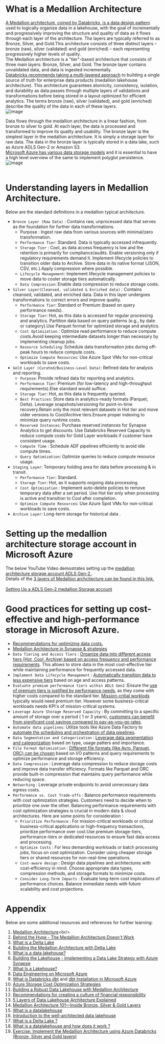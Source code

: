 # What is a Medallion Architecture
[A Medallion architecture, coined by Databricks, is a data design pattern](https://www.databricks.com/glossary/medallion-architecture) used to logically organize data in a lakehouse, with the goal of incrementally and progressively improving the structure and quality of data as it flows through each layer of the architecture. The layers are typically referred to as Bronze, Silver, and Gold.This architecture consists of three distinct layers – bronze (raw), silver (validated) and gold (enriched) – each representing progressively higher levels of quality. <br/>
The Medallion architecture is a "tier"-based architecture that consists of three main layers: Bronze, Silver, and Gold. The bronze layer contains unvalidated data, and data is ingested incrementally.<br/>
[Databricks recommends taking a multi-layered approach](https://learn.microsoft.com/en-us/azure/databricks/lakehouse/medallion) to building a single source of truth for enterprise data products (medallion lakehouse architecture). This architecture guarantees atomicity, consistency, isolation, and durability as data passes through multiple layers of validations and transformations before being stored in a layout optimized for efficient analytics. The terms bronze (raw), silver (validated), and gold (enriched) describe the quality of the data in each of these layers. <br/>
![image](https://github.com/user-attachments/assets/e008ef92-d3d0-4fa3-94ea-4d3cf784db29) <br/>

Data flows through the medallion architecture in a linear fashion, from bronze to silver to gold. At each layer, the data is processed and transformed to improve its quality and usability. The bronze layer is the simplest layer in the medallion architecture. It is simply a storage layer for raw data. The data in the bronze layer is typically stored in a data lake, such as Azure ADLS Gen-2 or Amazon S3. <br/>
[Microsoft Azure has various data storage models](https://learn.microsoft.com/en-us/azure/architecture/guide/technology-choices/data-store-overview?source=recommendations) and it is essential to have a high level overview of the same to implement polyglot persistence.<br/>
![image](https://github.com/user-attachments/assets/dfd7e8e5-edac-4321-80e3-f0de5652f666) <br/><br/>
# Understanding layers in Medallion Architecture.
Below are the standard definitions in a medallion typical architecture.<br/>
* `Bronze Layer (Raw Data)` : Contains raw, unprocessed data that serves as the foundation for further data transformations.<br/>
   * Purpose : Ingest raw data from various sources with minimal/zero transformation.<br/>
   * `Performance Tier`: Standard. Data is typically accessed infrequently.<br/>
   * `Storage Tier` : Cool, as data access frequency is low and the retention is primarily for compliance/audits. Enable versioning only if regulatory requirements demand it. Implement lifecycle policies to transition older data to Archive. Store data in its native format (JSON, CSV, etc.).Apply compression where possible.<br/>
   * `Lifecycle Management`: Implement lifecycle management policies to move data to cooler storage tiers automatically.<br/>
   * `Data Compression`: Enable data compression to reduce storage costs.<br/>
* `Silver Layer(Cleansed, validated & Enriched data)` : Contains cleansed, validated, and enriched data. Data in this layer undergoes transformations to correct errors and improve quality.<br/>
  * `Performance Tier`: Standard or Premium (based on query performance needs). <br/>
  * `Storage Tier`: Hot, as this data is accessed for regular processing and analytics. Partition data based on query patterns (e.g., by date or category).Use Parquet format for optimized storage and analytics.<br/>
  * `Cost Optimization` : Optimize read performance to reduce compute costs.Avoid keeping intermediate datasets longer than necessary by implementing cleanup jobs.<br/>
  * `Resource Scheduling`: Schedule data transformation jobs during off-peak hours to reduce compute costs.<br/>
  * `Optimize Compute Resources`: Use Azure Spot VMs for non-critical workloads to save costs.<br/>
* `Gold Layer (Curated/Business-Level Data)`: Refined data for analysis and reporting.<br/>
  * `Purpose`: Provide refined data for reporting and analytics. <br/>
  * `Performance Tier`: Premium (for low-latency and high-throughput requirements).Else standard would suffice.<br/>
  * `Storage Tier`: Hot, as this data is frequently queried.<br/>
  * `Best Practices`: Store data in analytics-ready formats (Parquet, Delta). Leverage snapshots/versioning for point-in-time recovery.Retain only the most relevant datasets in Hot tier and move older versions to Cool/Archive tiers.Ensure proper indexing to minimize query runtime costs. <br/>
  * `Reserved Instances`: Purchase reserved instances for Synapse Analytics to get discounts. Use Databricks Reserved Capacity to reduce compute costs for Gold Layer workloads if customer have consistent usage. <br/>
  * `Compute Time` : Schedule ADF pipelines efficiently to avoid idle compute times. <br/>
  * `Query Optimization`: Optimize queries to reduce compute resource usage.<br/>
* `Staging Layer`: Temporary holding area for data before processing & in transit.<br/>
  * `Performance Tier`: Standard. <br/>
  * `Storage Tier`: Hot, as it supports ongoing data processing. <br/>
  * `Cost Optimization` : Implement auto-delete policies to remove temporary data after a set period. Use Hot tier only when processing is active and transition to Cool after completion. <br/>
  * `Optimize Compute Resources`: Use Azure Spot VMs for non-critical workloads to save costs.<br/>
* `Archive Layer`: Long-term storage for historical data .<br/>

# Setting up the medallion architecture storage account in Microsoft Azure
The below YouTube Video demostrates setting up the [medallion architecture storage account ADLS Gen-2.](https://www.databricks.com/product/data-lake-on-azure). <br/>Details of the [3 layers of Medallion archcitecture can be found in this link.](https://erstudio.com/blog/understanding-the-three-layers-of-medallion-architecture/?form=MG0AV3)<br/><br/>
[Setting Up a ADLS Gen-2 medallion Storage account](https://www.youtube.com/watch?v=divjURi-low&t=302s)<br/>
# Good practices for setting up cost-effective and high-performance storage in Microsoft Azure.
* [Recommendations for optimizing data costs.](https://learn.microsoft.com/en-us/azure/well-architected/cost-optimization/optimize-data-costs)<br/>
* [Medallion Architecture in Synapse & strategies](https://learn.microsoft.com/en-us/answers/questions/2034379/medallion-architecture)<br/>
* `Data Tiering and Access Tiers` : [Organize data into different access tiers (Hot, Cool, Archive) based on access frequency and performance requirements](https://learn.microsoft.com/en-us/azure/well-architected/service-guides/storage-accounts/cost-optimization). This allows to store data in the most cost-effective tier while maintaining performance for frequently accessed data.<br/>
* `Implement Data Lifecycle Management` : [Automatically transition data to less expensive tiers](https://learn.microsoft.com/en-us/azure/storage/blobs/lifecycle-management-overview) based on age and access patterns.<br/>
* `Evaluate premium performance tiers within ADLS Gen2` :Ensure the [use of premium tiers is justified by performance needs](https://learn.microsoft.com/en-us/azure/virtual-machines/premium-storage-performance), as they come with higher costs compared to the standard tier. [Mission-critial worklods](https://learn.microsoft.com/en-us/azure/well-architected/mission-critical/) typically would need premium tier. However some business-critical workloads needs KPI's of mission-critical systems.<br/>
* `Leverage Azure Storage Reserved Capacity` : By committing to a specific amount of storage over a period ( 1 or 3 years), [customers can benefit from significant cost savings compared to pay-as-you-go rates](https://learn.microsoft.com/en-us/azure/storage/blobs/storage-blob-reserved-capacity). <br/>
* `Automate data pipelines`: Utilize tools like Azure Data Factory to [automate the scheduling and orchestration of data pipelines](https://dzone.com/articles/medallion-architecture-efficient-batch-and-stream).<br/>
* `Data Segmentation and Categorization` : [Leverage data segmentation and categorization](https://learn.microsoft.com/en-us/azure/well-architected/cost-optimization/optimize-data-costs) based on type, usage patters and importance. <br/>
* `File Format Optimization` : [Different file formats (like Avro, Parquet, ORC) can be chosen](https://learn.microsoft.com/en-us/azure/well-architected/cost-optimization/optimize-data-costs) based on I/O patterns and query requirements to optimize performance and storage efficiency. <br/>
* `Data Compression` : Leverage data compression to reduce storage costs and improve data transfer efficiency. Formats like Parquet and ORC provide built-in compression that maintains query performance while reducing space.<br/>
* `Networking` : Leverage private endpoints to avoid unnecessary data egress costs. <br/>
* `Performance vs. Cost Trade-offs` : Balance performance requirements with cost optimization strategies. Customers need to decide when to prioritize one over the other. Balancing performance requirements with cost optimization strategies is crucial in modern data & cloud architectures. Here are some points for consideration : <br/>
    * `Prioritize Performance` : For mission-critical workloads or critical business-critical applications or high-frequency transactions, prioritize performance over cost.Use premium storage-tiers, performance-tiers or dedicated resources to ensure fast data access and processing. <br/>
    * `Optimize Costs` : For less demanding workloads or batch processing jobs, focus on cost optimization. Consider using cheaper storage tiers or shared resources for non-real-time operations. <br/>
    * `Cost-aware design` : Design data pipelines and architectures with cost-efficiency in mind. Choose appropriate data types, compression methods, and storage formats to minimize costs. <br/>
    * `Consider Long-Term Impacts` : Evaluate long-term cost implications of performance choices. Balance immediate needs with future scalability and cost projections. <br/>
# Appendix
Below are some additional resources and references for further learning: <br/>
1. [Medallion Architecture](https://dataengineering.wiki/Concepts/Medallion+Architecture#:~:text=A%20medallion%20architecture%20is%20a,it%20flows%20through%20various%20layers.)<br/>
2. [Behind the Hype - The Medallion Architecture Doesn't Work](https://www.youtube.com/watch?v=fz4tax6nKZM&t=1s) <br/>
3. [What is a Delta Lake](https://learn.microsoft.com/en-us/azure/databricks/delta/)<br/>
4. [Building the Medallion Architecture with Delta Lake](https://delta.io/blog/delta-lake-medallion-architecture/)
5. [What is a data lakehouse?](https://learn.microsoft.com/en-us/azure/databricks/lakehouse/)<br/>
6. [Building the Lakehouse - Implementing a Data Lake Strategy with Azure Synapse](https://techcommunity.microsoft.com/t5/azure-synapse-analytics-blog/building-the-lakehouse-implementing-a-data-lake-strategy-with/ba-p/3612291)<br/>
7. [What Is a Lakehouse?](https://www.databricks.com/blog/2020/01/30/what-is-a-data-lakehouse.html)<br/>
8. [Data Engineering on Microsoft Azure](https://www.youtube.com/watch?v=HPYUuBuq1Ns&list=PLuQSde7Xvu7DCRenR1otgxAplTtnzKO9e)</br>
9. [What is Databricks dbt](https://docs.databricks.com/en/partners/prep/dbt.html) and [dbt Installation in Microsoft Azure](https://learn.microsoft.com/en-us/azure/databricks/partners/prep/dbt)<br/>
10. [Azure Storage Cost Optimization Strategies](https://www.lucidity.cloud/blog/azure-storage-cost-optimization)<br/>
11. [Building a Robust Data Lakehouse with Medallion Architecture](https://dataplatforms.ca/building-a-robust-data-lakehouse-with-medallion-architecture/)<br/>
12. [Recommendations for creating a culture of financial responsibility](https://learn.microsoft.com/en-us/azure/well-architected/cost-optimization/create-culture-financial-responsibility?source=recommendations)<br/>
13. [5 Layers of Data Lakehouse Architecture Explained](https://www.montecarlodata.com/blog-data-lakehouse-architecture-5-layers/)<br/>
14. [Medallion Architecture 101—Inside Bronze, Silver & Gold Layers](https://www.chaosgenius.io/blog/medallion-architecture/#1-more-storage-required)<br/>
14. [What is a datalakehouse](https://www.ibm.com/topics/data-lakehouse)<br/>
15. [Introduction to the well-architected data lakehouse](https://learn.microsoft.com/en-us/azure/databricks/lakehouse-architecture/)<br/>
16. [What is a Delta Lake ?](https://www.youtube.com/watch?v=W1wwDTj2NJE)<br/>
17. [What is a datalakehouse and how does it work ?](https://hudi.apache.org/blog/2024/07/11/what-is-a-data-lakehouse/)<br/>
18. [Exercise: Implement the Medallion Architecture using Azure Databricks (Bronze, Silver and Gold layers)](https://microsoft.github.io/TechExcel-Fabric-with-Databricks-for-Data-Analytics/docs/Ex_04/Ex04_implement_medallion_architecture.html#exercise-05-implement-the-medallion-architecture-using-azure-databricks-bronze-silver-and-gold-layers)<br/>
